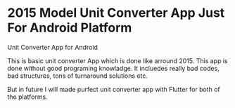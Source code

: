 # 2015 Model Unit Converter App Just For Android Platform 

Unit Converter App for Android

This is basic unit converter App which is done like arround 2015. This app is done without good programing knowladge. It incluedes really bad codes, bad structures, tons of turnaround solutions etc. 

But in future I will made purfect unit converter app with Flutter for both of the platforms. 



